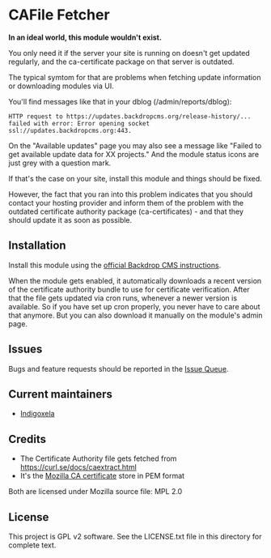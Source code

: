 # CAFile Fetcher

**In an ideal world, this module wouldn't exist.**

You only need it if the server your site is running on doesn't get updated
regularly, and the ca-certificate package on that server is outdated.

The typical symtom for that are problems when fetching update information or
downloading modules via UI.

You'll find messages like that in your dblog (/admin/reports/dblog):

```
HTTP request to https://updates.backdropcms.org/release-history/...
failed with error: Error opening socket ssl://updates.backdropcms.org:443.
```

On the "Available updates" page you may also see a message like "Failed to
get available update data for XX projects." And the module status icons are
just grey with a question mark.

If that's the case on your site, install this module and things should be
fixed.

However, the fact that you ran into this problem indicates that you should
contact your hosting provider and inform them of the problem with the
outdated certificate authority package (ca-certificates) - and that they
should update it as soon as possible.

## Installation

Install this module using the
 [official Backdrop CMS instructions](https://docs.backdropcms.org/documentation/extend-with-modules).

When the module gets enabled, it automatically downloads a recent version of
the certificate authority bundle to use for certificate verification.
After that the file gets updated via cron runs, whenever a newer version is
available. So if you have set up cron properly, you never have to care about
that anymore. But you can also download it manually on the module's admin page.

## Issues

Bugs and feature requests should be reported in the
 [Issue Queue](https://github.com/backdrop-contrib/cafilefetcher/issues).

## Current maintainers

- [Indigoxela](https://github.com/indigoxela)

## Credits

- The Certificate Authority file gets fetched from https://curl.se/docs/caextract.html
- It's the [Mozilla CA certificate](https://wiki.mozilla.org/CA) store in PEM format

Both are licensed under Mozilla source file: MPL 2.0

## License

This project is GPL v2 software. See the LICENSE.txt file in this directory for complete text.
